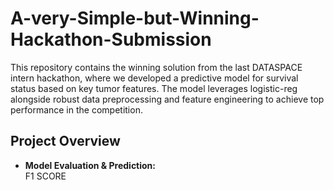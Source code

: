 # A-very-Simple-but-Winning-Hackathon-Submission


This repository contains the winning solution from the last DATASPACE intern hackathon, where we developed a predictive model for survival status based on key tumor features. The model leverages logistic-reg alongside robust data preprocessing and feature engineering to achieve top performance in the competition.

## Project Overview


- **Model Evaluation & Prediction:**  
  F1 SCORE


